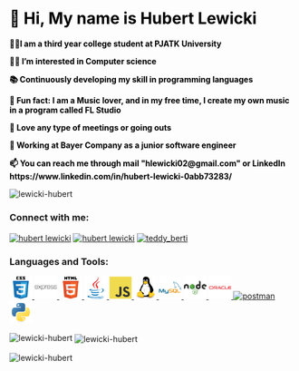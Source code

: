 <h1 align="left" style="color: black;"><strong>👋 Hi, My name is Hubert Lewicki</strong></h1>
<p align="left" style="color: black;"><strong>👨‍🎓I am a third year college student at PJATK University</strong></p>
<p align="left" style="color: black;"><strong>👨‍💻 I’m interested in Computer science</strong></p>
<p align="left" style="color: black;"><strong>📚 Continuously developing my skill in programming languages </strong></p>
<p align="left" style="color: black;"><strong>🎼 Fun fact: I am a Music lover, and in my free time, I create my own music in a program called FL Studio</strong></p>
<p align="left" style="color: black;"><strong>🕺 Love any type of meetings or going outs</strong></p>
<p align="left" style="color: black;"><strong>💼 Working at Bayer Company as a junior software engineer</strong></strong></p>
<p align="left" style="color: black;"><strong>📫 You can reach me through mail "hlewicki02@gmail.com" or LinkedIn https://www.linkedin.com/in/hubert-lewicki-0abb73283/</strong></p>

<p align="left"> <img src="https://komarev.com/ghpvc/?username=lewicki-hubert&label=Profile%20views&color=0e75b6&style=flat" alt="lewicki-hubert" /> </p>

<h3 align="left">Connect with me:</h3>
<p align="left">
<a href="https://linkedin.com/in/hubert lewicki" target="blank"><img align="center" src="https://raw.githubusercontent.com/rahuldkjain/github-profile-readme-generator/master/src/images/icons/Social/linked-in-alt.svg" alt="hubert lewicki" height="30" width="40" /></a>
<a href="https://fb.com/hubert lewicki" target="blank"><img align="center" src="https://raw.githubusercontent.com/rahuldkjain/github-profile-readme-generator/master/src/images/icons/Social/facebook.svg" alt="hubert lewicki" height="30" width="40" /></a>
<a href="https://instagram.com/teddy_berti" target="blank"><img align="center" src="https://raw.githubusercontent.com/rahuldkjain/github-profile-readme-generator/master/src/images/icons/Social/instagram.svg" alt="teddy_berti" height="30" width="40" /></a>
</p>

<h3 align="left">Languages and Tools:</h3>
<p align="left"> <a href="https://www.w3schools.com/css/" target="_blank" rel="noreferrer"> <img src="https://raw.githubusercontent.com/devicons/devicon/master/icons/css3/css3-original-wordmark.svg" alt="css3" width="40" height="40"/> </a> <a href="https://expressjs.com" target="_blank" rel="noreferrer"> <img src="https://raw.githubusercontent.com/devicons/devicon/master/icons/express/express-original-wordmark.svg" alt="express" width="40" height="40"/> </a> <a href="https://www.w3.org/html/" target="_blank" rel="noreferrer"> <img src="https://raw.githubusercontent.com/devicons/devicon/master/icons/html5/html5-original-wordmark.svg" alt="html5" width="40" height="40"/> </a> <a href="https://www.java.com" target="_blank" rel="noreferrer"> <img src="https://raw.githubusercontent.com/devicons/devicon/master/icons/java/java-original.svg" alt="java" width="40" height="40"/> </a> <a href="https://developer.mozilla.org/en-US/docs/Web/JavaScript" target="_blank" rel="noreferrer"> <img src="https://raw.githubusercontent.com/devicons/devicon/master/icons/javascript/javascript-original.svg" alt="javascript" width="40" height="40"/> </a> <a href="https://www.linux.org/" target="_blank" rel="noreferrer"> <img src="https://raw.githubusercontent.com/devicons/devicon/master/icons/linux/linux-original.svg" alt="linux" width="40" height="40"/> </a> <a href="https://www.mysql.com/" target="_blank" rel="noreferrer"> <img src="https://raw.githubusercontent.com/devicons/devicon/master/icons/mysql/mysql-original-wordmark.svg" alt="mysql" width="40" height="40"/> </a> <a href="https://nodejs.org" target="_blank" rel="noreferrer"> <img src="https://raw.githubusercontent.com/devicons/devicon/master/icons/nodejs/nodejs-original-wordmark.svg" alt="nodejs" width="40" height="40"/> </a> <a href="https://www.oracle.com/" target="_blank" rel="noreferrer"> <img src="https://raw.githubusercontent.com/devicons/devicon/master/icons/oracle/oracle-original.svg" alt="oracle" width="40" height="40"/> </a> <a href="https://postman.com" target="_blank" rel="noreferrer"> <img src="https://www.vectorlogo.zone/logos/getpostman/getpostman-icon.svg" alt="postman" width="40" height="40"/> </a> <a href="https://www.python.org" target="_blank" rel="noreferrer"> <img src="https://raw.githubusercontent.com/devicons/devicon/master/icons/python/python-original.svg" alt="python" width="40" height="40"/> </a> </p>

<p><img align="left" src="https://github-readme-stats.vercel.app/api/top-langs?username=Lewicki-Hubert&show_icons=true&locale=en&layout=compact" alt="lewicki-hubert" /></p>

<p>&nbsp;<img align="center" src="https://github-readme-stats.vercel.app/api?username=lewicki-hubert&show_icons=true&locale=en" alt="lewicki-hubert" /></p>

<p><img align="center" src="https://github-readme-streak-stats.herokuapp.com/?user=lewicki-hubert&" alt="lewicki-hubert" /></p>

